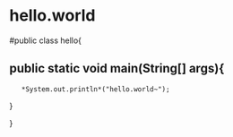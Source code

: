 # hello.world
#public class hello{
 ##  public static void main(String[] args){
       *System.out.println*("hello.world~");
   
   
   }
         
   
   
   }
